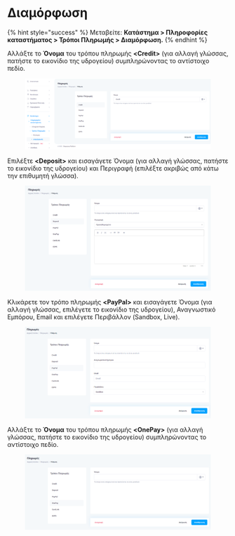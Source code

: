 # Διαμόρφωση

{% hint style="success" %}
Μεταβείτε: **Κατάστημα > Πληροφορίες καταστήματος > Τρόποι Πληρωμής > Διαμόρφωση.**
{% endhint %}

Αλλάξτε το **Όνομα** του τρόπου πληρωμής **\<Credit>** (για αλλαγή γλώσσας, πατήστε το εικονίδιο της υδρογείου) συμπληρώνοντας το αντίστοιχο πεδίο.&#x20;

<figure><img src="../../../.gitbook/assets/ScreenHunter 71 (1).png" alt=""><figcaption></figcaption></figure>

Επιλέξτε **\<Deposit>** και εισαγάγετε Όνομα (για αλλαγή γλώσσας, πατήστε το εικονίδιο της υδρογείου) και Περιγραφή (επιλέξτε ακριβώς από κάτω την επιθυμητή γλώσσα).&#x20;

<figure><img src="../../../.gitbook/assets/ScreenHunter 72 (1).png" alt=""><figcaption></figcaption></figure>

Κλικάρετε τον τρόπο πληρωμής **\<PayPal>** και εισαγάγετε Όνομα (για αλλαγή γλώσσας, επιλέγετε το εικονίδιο της υδρογείου), Αναγνωστικό Εμπόρου, Email και επιλέγετε Περιβάλλον (Sandbox, Live).&#x20;

<figure><img src="../../../.gitbook/assets/ScreenHunter 73 (1).png" alt=""><figcaption></figcaption></figure>

Αλλάξτε το **Όνομα** του τρόπου πληρωμής **\<OnePay>** (για αλλαγή γλώσσας, πατήστε το εικονίδιο της υδρογείου) συμπληρώνοντας το αντίστοιχο πεδίο.&#x20;

<figure><img src="../../../.gitbook/assets/ScreenHunter 74 (1).png" alt=""><figcaption></figcaption></figure>

